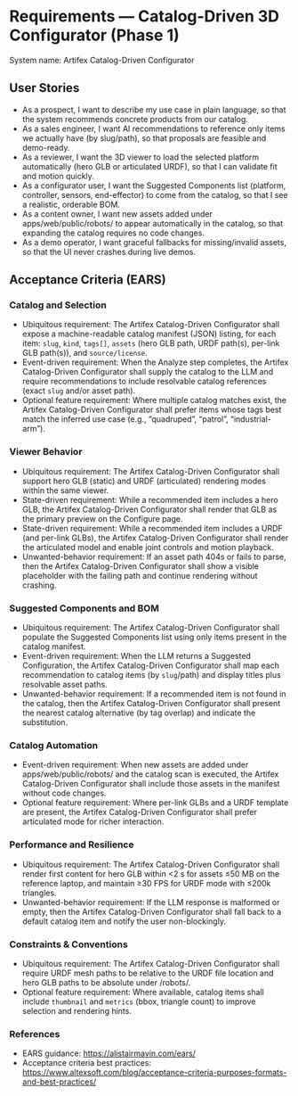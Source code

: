 # Requirements — Catalog-Driven 3D Configurator (Phase 1)

System name: Artifex Catalog-Driven Configurator

## User Stories
- As a prospect, I want to describe my use case in plain language, so that the system recommends concrete products from our catalog.
- As a sales engineer, I want AI recommendations to reference only items we actually have (by slug/path), so that proposals are feasible and demo-ready.
- As a reviewer, I want the 3D viewer to load the selected platform automatically (hero GLB or articulated URDF), so that I can validate fit and motion quickly.
- As a configurator user, I want the Suggested Components list (platform, controller, sensors, end-effector) to come from the catalog, so that I see a realistic, orderable BOM.
- As a content owner, I want new assets added under apps/web/public/robots/ to appear automatically in the catalog, so that expanding the catalog requires no code changes.
- As a demo operator, I want graceful fallbacks for missing/invalid assets, so that the UI never crashes during live demos.

## Acceptance Criteria (EARS)

### Catalog and Selection
- Ubiquitous requirement: The Artifex Catalog-Driven Configurator shall expose a machine-readable catalog manifest (JSON) listing, for each item: `slug`, `kind`, `tags[]`, `assets` (hero GLB path, URDF path(s), per-link GLB path(s)), and `source/license`.
- Event-driven requirement: When the Analyze step completes, the Artifex Catalog-Driven Configurator shall supply the catalog to the LLM and require recommendations to include resolvable catalog references (exact `slug` and/or asset path).
- Optional feature requirement: Where multiple catalog matches exist, the Artifex Catalog-Driven Configurator shall prefer items whose tags best match the inferred use case (e.g., “quadruped”, “patrol”, “industrial-arm”).

### Viewer Behavior
- Ubiquitous requirement: The Artifex Catalog-Driven Configurator shall support hero GLB (static) and URDF (articulated) rendering modes within the same viewer.
- State-driven requirement: While a recommended item includes a hero GLB, the Artifex Catalog-Driven Configurator shall render that GLB as the primary preview on the Configure page.
- State-driven requirement: While a recommended item includes a URDF (and per-link GLBs), the Artifex Catalog-Driven Configurator shall render the articulated model and enable joint controls and motion playback.
- Unwanted-behavior requirement: If an asset path 404s or fails to parse, then the Artifex Catalog-Driven Configurator shall show a visible placeholder with the failing path and continue rendering without crashing.

### Suggested Components and BOM
- Ubiquitous requirement: The Artifex Catalog-Driven Configurator shall populate the Suggested Components list using only items present in the catalog manifest.
- Event-driven requirement: When the LLM returns a Suggested Configuration, the Artifex Catalog-Driven Configurator shall map each recommendation to catalog items (by `slug`/path) and display titles plus resolvable asset paths.
- Unwanted-behavior requirement: If a recommended item is not found in the catalog, then the Artifex Catalog-Driven Configurator shall present the nearest catalog alternative (by tag overlap) and indicate the substitution.

### Catalog Automation
- Event-driven requirement: When new assets are added under apps/web/public/robots/ and the catalog scan is executed, the Artifex Catalog-Driven Configurator shall include those assets in the manifest without code changes.
- Optional feature requirement: Where per-link GLBs and a URDF template are present, the Artifex Catalog-Driven Configurator shall prefer articulated mode for richer interaction.

### Performance and Resilience
- Ubiquitous requirement: The Artifex Catalog-Driven Configurator shall render first content for hero GLB within <2 s for assets ≤50 MB on the reference laptop, and maintain ≥30 FPS for URDF mode with ≤200k triangles.
- Unwanted-behavior requirement: If the LLM response is malformed or empty, then the Artifex Catalog-Driven Configurator shall fall back to a default catalog item and notify the user non-blockingly.

### Constraints & Conventions
- Ubiquitous requirement: The Artifex Catalog-Driven Configurator shall require URDF mesh paths to be relative to the URDF file location and hero GLB paths to be absolute under /robots/.
- Optional feature requirement: Where available, catalog items shall include `thumbnail` and `metrics` (bbox, triangle count) to improve selection and rendering hints.

### References
- EARS guidance: https://alistairmavin.com/ears/
- Acceptance criteria best practices: https://www.altexsoft.com/blog/acceptance-criteria-purposes-formats-and-best-practices/